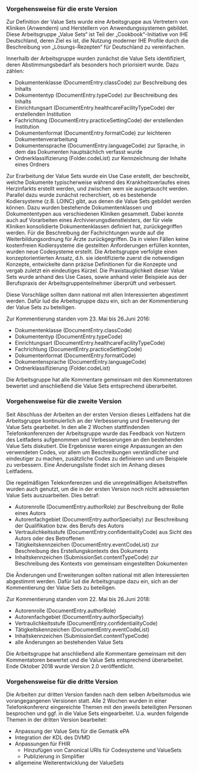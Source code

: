 ### Vorgehensweise für die erste Version

Zur Definition der Value Sets wurde eine Arbeitsgruppe aus Vertretern von Kliniken (Anwendern) und Herstellern von Anwendungssystemen gebildet. Diese Arbeitsgruppe „Value Sets“ ist Teil der „Cookbook“-Initiative von IHE Deutschland, deren Ziel es ist, die Nutzung moderner IHE Profile durch die Beschreibung von „Lösungs-Rezepten“ für Deutschland zu vereinfachen.

Innerhalb der Arbeitsgruppe wurden zunächst die Value Sets identifiziert, deren Abstimmungsbedarf als besonders hoch priorisiert wurde. Dazu zählen:

* Dokumentenklasse (DocumentEntry.classCode) zur Beschreibung des Inhalts
* Dokumententyp (DocumentEntry.typeCode) zur Beschreibung des Inhalts
* Einrichtungsart (DocumentEntry.healthcareFacilityTypeCode) der erstellenden Institution
* Fachrichtung (DocumentEntry.practiceSettingCode) der erstellenden Institution
* Dokumentenformat (DocumentEntry.formatCode) zur leichteren Dokumentenverarbeitung
* Dokumentensprache (DocumentEntry.languageCode) zur Sprache, in dem das Dokumenten hauptsächlich verfasst wurde
* Ordnerklassifizierung (Folder.codeList) zur Kennzeichnung der Inhalte eines Ordners

Zur Erarbeitung der Value Sets wurde ein Use Case erstellt, der beschreibt, welche Dokumente typischerweise während des Krankheitsverlaufes eines Herzinfarkts erstellt werden, und zwischen wem sie ausgetauscht werden. Parallel dazu wurde zunächst recherchiert, ob es bestehende Kodiersysteme (z.B. LOINC) gibt, aus denen die Value Sets gebildet werden können. Dazu wurden bestehende Dokumentenklassen und Dokumententypen aus verschiedenen Kliniken gesammelt. Dabei konnte auch auf Vorarbeiten eines Archivierungsdienstleisters, der für viele Kliniken konsolidierte Dokumentenklassen definiert hat, zurückgegriffen werden. Für die Beschreibung der Fachrichtungen wurde auf die Weiterbildungsordnung für Ärzte zurückgegriffen. Da in vielen Fällen keine kostenfreien Kodiersysteme die gestellten Anforderungen erfüllen konnten, wurden neue Codesysteme erstellt. Die Arbeitsgruppe verfolgte einen konzeptorientierten Ansatz, d.h. sie identifizierte zuerst die notwendigen Konzepte, entwickelte dann präzise Definitionen für die Konzepte und vergab zuletzt ein eindeutiges Kürzel. Die Praxistauglichkeit dieser Value Sets wurde anhand des Use Cases, sowie anhand vieler Beispiele aus der Berufspraxis der Arbeitsgruppenteilnehmer überprüft und verbessert.

Diese Vorschläge sollten dann national mit allen Interessierten abgestimmt werden. Dafür lud die Arbeitsgruppe dazu ein, sich an der Kommentierung der Value Sets zu beteiligen.

Zur Kommentierung standen vom 23. Mai bis 26.Juni 2016:

* Dokumentenklasse (DocumentEntry.classCode)
* Dokumententyp (DocumentEntry.typeCode)
* Einrichtungsart (DocumentEntry.healthcareFacilityTypeCode)
* Fachrichtung (DocumentEntry.practiceSettingCode)
* Dokumentenformat (DocumentEntry.formatCode)
* Dokumentensprache (DocumentEntry.languageCode)
* Ordnerklassifizierung (Folder.codeList)

Die Arbeitsgruppe hat alle Kommentare gemeinsam mit den Kommentatoren bewertet und anschließend die Value Sets entsprechend überarbeitet.

### Vorgehensweise für die zweite Version

Seit Abschluss der Arbeiten an der ersten Version dieses Leitfadens hat die Arbeitsgruppe kontinuierlich an der Verbesserung und Erweiterung der Value Sets gearbeitet. In den alle 2 Wochen stattfindenden Telefonkonferenzen der Arbeitsgruppe wurde das Feedback von Nutzern des Leitfadens aufgenommen und Verbesserungen an den bestehenden Value Sets diskutiert. Die Ergebnisse waren einige Anpassungen an den verwendeten Codes, vor allem um Beschreibungen verständlicher und eindeutiger zu machen, zusätzliche Codes zu definieren und um Beispiele zu verbessern. Eine Änderungsliste findet sich im Anhang dieses Leitfadens.

Die regelmäßigen Telekonferenzen und die unregelmäßigen Arbeitstreffen wurden auch genutzt, um die in der ersten Version noch nicht adressierten Value Sets auszuarbeiten. Dies betraf:

* Autorenrolle (DocumentEntry.authorRole) zur Beschreibung der Rolle eines Autors
* Autorenfachgebiet (DocumentEntry.authorSpecialty) zur Beschreibung der Qualifikation bzw. des Berufs des Autors
* Vertraulichkeitsstufe (DocumentEntry.confidentialityCode) aus Sicht des Autors oder des Betroffenen
* Tätigkeitskennzeichen (DocumentEntry.eventCodeList) zur Beschreibung des Erstellungskontexts des Dokuments
* Inhaltskennzeichen (SubmissionSet.contentTypeCode) zur Beschreibung des Kontexts von gemeinsam eingestellten Dokumenten

Die Änderungen und Erweiterungen sollten national mit allen Interessierten abgestimmt werden. Dafür lud die Arbeitsgruppe dazu ein, sich an der Kommentierung der Value Sets zu beteiligen.

Zur Kommentierung standen vom 22. Mai bis 26.Juni 2018:

* Autorenrolle (DocumentEntry.authorRole)
* Autorenfachgebiet (DocumentEntry.authorSpecialty)
* Vertraulichkeitsstufe (DocumentEntry.confidentialityCode)
* Tätigkeitskennzeichen (DocumentEntry.eventCodeList)
* Inhaltskennzeichen (SubmissionSet.contentTypeCode)
* alle Änderungen an bestehenden Value Sets

Die Arbeitsgruppe hat anschließend alle Kommentare gemeinsam mit den Kommentatoren bewertet und die Value Sets entsprechend überarbeitet. Ende Oktober 2018 wurde Version 2.0 veröffentlicht.

### Vorgehensweise für die dritte Version

Die Arbeiten zur dritten Version fanden nach dem selben Arbeitsmodus wie vorangegangenen Versionen statt. Alle 2 Wochen wurden in einer Telefonkonferenz eingereichte Themen mit den jeweils beteiligten Personen besprochen und ggf. in die Value Sets eingearbeitet. U.a. wurden folgende Themen in der dritten Version bearbeitet:

* Anpassung der Value Sets für die Gematik ePA
* Integration der KDL des DVMD
* Anpassungen für FHIR
  * Hinzufügen von Canonical URIs für Codesysteme und ValueSets
  * Publizierung in Simplifier
* allgemeine Weiterentwicklung der ValueSets